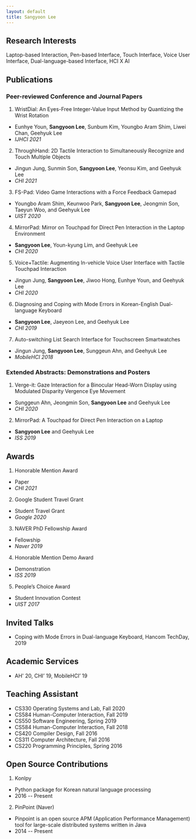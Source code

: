 ```yaml
---
layout: default
title: Sangyoon Lee
---
```


## Research Interests

Laptop-based Interaction, Pen-based Interface, Touch Interface, Voice User Interface, Dual-language-based Interface, HCI X AI


## Publications

### Peer-reviewed Conference and Journal Papers

1. WristDial: An Eyes-Free Integer-Value Input Method by Quantizing the Wrist Rotation
  - Eunhye Youn, **Sangyoon Lee**, Sunbum Kim, Youngbo Aram Shim, Liwei Chan, Geehyuk Lee
  - *IJHCI 2021*
  
2. ThroughHand: 2D Tactile Interaction to Simultaneously Recognize and Touch Multiple Objects
  - Jingun Jung, Sunmin Son, **Sangyoon Lee**, Yeonsu Kim, and Geehyuk Lee
  - *CHI 2021*

3. FS-Pad: Video Game Interactions with a Force Feedback Gamepad
  - Youngbo Aram Shim, Keunwoo Park, **Sangyoon Lee**, Jeongmin Son, Taeyun Woo, and Geehyuk Lee
  - *UIST 2020*

4. MirrorPad: Mirror on Touchpad for Direct Pen Interaction in the Laptop Environment
  - **Sangyoon Lee**, Youn-kyung Lim, and Geehyuk Lee
  - *CHI 2020*

5. Voice+Tactile: Augmenting In-vehicle Voice User Interface with Tactile Touchpad Interaction
  - Jingun Jung, **Sangyoon Lee**, Jiwoo Hong, Eunhye Youn, and Geehyuk Lee
  - *CHI 2020*

6. Diagnosing and Coping with Mode Errors in Korean-English Dual-language Keyboard
  - **Sangyoon Lee**, Jaeyeon Lee, and Geehyuk Lee
  - *CHI 2019*

7. Auto-switching List Search Interface for Touchscreen Smartwatches
  - Jingun Jung, **Sangyoon Lee**, Sunggeun Ahn, and Geehyuk Lee
  - *MobileHCI 2018*


### Extended Abstracts: Demonstrations and Posters

1. Verge-it: Gaze Interaction for a Binocular Head-Worn Display using Modulated Disparity Vergence Eye Movement
  - Sunggeun Ahn, Jeongmin Son, **Sangyoon Lee** and Geehyuk Lee
  - *CHI 2020*

2. MirrorPad: A Touchpad for Direct Pen Interaction on a Laptop
  - **Sangyoon Lee** and Geehyuk Lee
  - *ISS 2019*


## Awards

1. Honorable Mention Award
  - Paper
  - *CHI 2021*

2. Google Student Travel Grant
  - Student Travel Grant
  - *Google 2020*

3. NAVER PhD Fellowship Award
  - Fellowship
  - *Naver 2019*

4. Honorable Mention Demo Award
  - Demonstration
  - *ISS 2019*

5. People’s Choice Award
  - Student Innovation Contest
  - *UIST 2017*


## Invited Talks

- Coping with Mode Errors in Dual-language Keyboard, Hancom TechDay, 2019


## Academic Services

- AH' 20, CHI’ 19, MobileHCI’ 19


## Teaching Assistant

- CS330 Operating Systems and Lab, Fall 2020
- CS584 Human-Computer Interaction, Fall 2019
- CS550 Software Engineering, Spring 2019
- CS584 Human-Computer Interaction, Fall 2018
- CS420 Compiler Design, Fall 2016
- CS311 Computer Architecture, Fall 2016
- CS220 Programming Principles, Spring 2016


## Open Source Contributions

1. Konlpy
  - Python package for Korean natural language processing
  - 2016 -- Present
2. PinPoint (Naver)
  - Pinpoint is an open source APM (Application Performance Management) tool for large-scale distributed systems written in Java
  - 2014 -- Present
